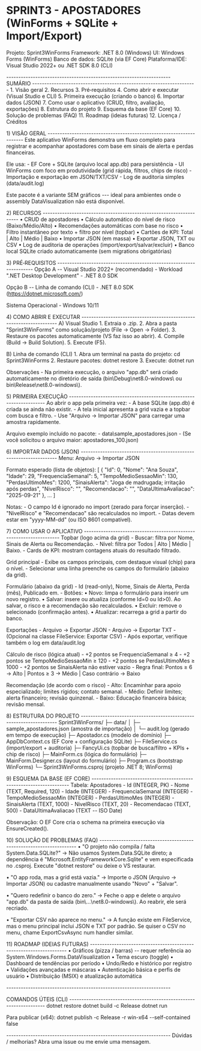 SPRINT3 - APOSTADORES (WinForms + SQLite + Import/Export)
=========================================================

Projeto: Sprint3WinForms Framework: .NET 8.0 (Windows)
UI: Windows Forms (WinForms) Banco de dados: SQLite (via EF Core)
Plataforma/IDE: Visual Studio 2022+ ou .NET SDK 8.0 (CLI)

\-\-\-\-\-\-\-\-\-\-\-\-\-\-\-\-\-\-\-\-\-\-\-\-\-\-\-\-\-\-\-\-\-\-\-\-\-\-\-\-\-\-\-\-\-\-\-\-\-\-\-\-\-\-\-\-\-\-\-\-\-\-\-\-\-\-\--
SUMÁRIO
\-\-\-\-\-\-\-\-\-\-\-\-\-\-\-\-\-\-\-\-\-\-\-\-\-\-\-\-\-\-\-\-\-\-\-\-\-\-\-\-\-\-\-\-\-\-\-\-\-\-\-\-\-\-\-\-\-\-\-\-\-\-\-\-\-\-\-- 1.
Visão geral 2. Recursos 3. Pré‑requisitos 4. Como abrir e executar
(Visual Studio e CLI) 5. Primeira execução (criando o banco) 6. Importar
dados (JSON) 7. Como usar o aplicativo (CRUD, filtro, avaliação,
exportações) 8. Estrutura do projeto 9. Esquema da base (EF Core) 10.
Solução de problemas (FAQ) 11. Roadmap (ideias futuras) 12. Licença /
Créditos

1\) VISÃO GERAL
\-\-\-\-\-\-\-\-\-\-\-\-\-\-\-\-\-\-\-\-\-\-\-\-\-\-\-\-\-\-\-\-\-\-\-\-\-\-\-\-\-\-\-\-\-\-\-\-\-\-\-\-\-\-\-\-\-\-\-\-\-\-\-\-\-\-\--
Este aplicativo WinForms demonstra um fluxo completo para registrar e
acompanhar apostadores com base em sinais de alerta e perdas
financeiras.

Ele usa: - EF Core + SQLite (arquivo local app.db) para persistência -
UI WinForms com foco em produtividade (grid rápida, filtros, chips de
risco) - Importação e exportação em JSON/TXT/CSV - Log de auditoria
simples (data/audit.log)

Este pacote é a variante SEM gráficos --- ideal para ambientes onde o
assembly DataVisualization não está disponível.

2\) RECURSOS
\-\-\-\-\-\-\-\-\-\-\-\-\-\-\-\-\-\-\-\-\-\-\-\-\-\-\-\-\-\-\-\-\-\-\-\-\-\-\-\-\-\-\-\-\-\-\-\-\-\-\-\-\-\-\-\-\-\-\-\-\-\-\-\-\-\-\--
• CRUD de apostadores • Cálculo automático do nível de risco
(Baixo/Médio/Alto) • Recomendações automáticas com base no risco •
Filtro instantâneo por texto + filtro por nível (topbar) • Cartões de
KPI: Total \| Alto \| Médio \| Baixo • Importar JSON (em massa) •
Exportar JSON, TXT ou CSV • Log de auditoria de operações
(import/export/salvar/excluir) • Banco local SQLite criado
automaticamente (sem migrations obrigatórias)

3\) PRÉ‑REQUISITOS
\-\-\-\-\-\-\-\-\-\-\-\-\-\-\-\-\-\-\-\-\-\-\-\-\-\-\-\-\-\-\-\-\-\-\-\-\-\-\-\-\-\-\-\-\-\-\-\-\-\-\-\-\-\-\-\-\-\-\-\-\-\-\-\-\-\-\--
Opção A -- Visual Studio 2022+ (recomendado) - Workload ".NET Desktop
Development" - .NET 8.0 SDK

Opção B -- Linha de comando (CLI) - .NET 8.0 SDK
(https://dotnet.microsoft.com/)

Sistema Operacional - Windows 10/11

4\) COMO ABRIR E EXECUTAR
\-\-\-\-\-\-\-\-\-\-\-\-\-\-\-\-\-\-\-\-\-\-\-\-\-\-\-\-\-\-\-\-\-\-\-\-\-\-\-\-\-\-\-\-\-\-\-\-\-\-\-\-\-\-\-\-\-\-\-\-\-\-\-\-\-\-\--
A) Visual Studio  1. Extraia o .zip. 2. Abra a pasta "Sprint3WinForms"
como solução/projeto (File → Open → Folder). 3. Restaure os pacotes
automaticamente (VS faz isso ao abrir). 4. Compile (Build → Build
Solution). 5. Execute (F5).

B\) Linha de comando (CLI)  1. Abra um terminal na pasta do projeto: cd
Sprint3WinForms 2. Restaure pacotes: dotnet restore 3. Execute: dotnet
run

Observações - Na primeira execução, o arquivo "app.db" será criado
automaticamente no diretório de saída (bin\\Debug\\net8.0-windows\\ ou
bin\\Release\\net8.0-windows\\).

5\) PRIMEIRA EXECUÇÃO
\-\-\-\-\-\-\-\-\-\-\-\-\-\-\-\-\-\-\-\-\-\-\-\-\-\-\-\-\-\-\-\-\-\-\-\-\-\-\-\-\-\-\-\-\-\-\-\-\-\-\-\-\-\-\-\-\-\-\-\-\-\-\-\-\-\-\--
Ao abrir o app pela primeira vez: - A base SQLite (app.db) é criada se
ainda não existir. - A tela inicial apresenta a grid vazia e a topbar
com busca e filtro. - Use "Arquivo → Importar JSON" para carregar uma
amostra rapidamente.

Arquivo exemplo incluído no pacote: - data\\sample_apostadores.json -
(Se você solicitou o arquivo maior: apostadores_100.json)

6\) IMPORTAR DADOS (JSON)
\-\-\-\-\-\-\-\-\-\-\-\-\-\-\-\-\-\-\-\-\-\-\-\-\-\-\-\-\-\-\-\-\-\-\-\-\-\-\-\-\-\-\-\-\-\-\-\-\-\-\-\-\-\-\-\-\-\-\-\-\-\-\-\-\-\-\--
Menu: Arquivo → Importar JSON

Formato esperado (lista de objetos): \[ { \"Id\": 0, \"Nome\": \"Ana
Souza\", \"Idade\": 29, \"FrequenciaSemanal\": 5,
\"TempoMedioSessaoMin\": 130, \"PerdasUltimoMes\": 1200,
\"SinaisAlerta\": \"Joga de madrugada; irritação após perdas\",
\"NivelRisco\": \"\", \"Recomendacao\": \"\", \"DataUltimaAvaliacao\":
\"2025-09-21\" }, \... \]

Notas: - O campo Id é ignorado no import (zerado para forçar
inserção). - "NivelRisco" e "Recomendacao" são recalculados no import. -
Datas devem estar em "yyyy-MM-dd" (ou ISO 8601 compatível).

7\) COMO USAR O APLICATIVO
\-\-\-\-\-\-\-\-\-\-\-\-\-\-\-\-\-\-\-\-\-\-\-\-\-\-\-\-\-\-\-\-\-\-\-\-\-\-\-\-\-\-\-\-\-\-\-\-\-\-\-\-\-\-\-\-\-\-\-\-\-\-\-\-\-\-\--
Topbar (logo acima da grid) - Buscar: filtra por Nome, Sinais de Alerta
ou Recomendação. - Nível: filtra por Todos \| Alto \| Médio \| Baixo. -
Cards de KPI: mostram contagens atuais do resultado filtrado.

Grid principal - Exibe os campos principais, com destaque visual (chip)
para o nível. - Selecionar uma linha preenche os campos do formulário
(abaixo da grid).

Formulário (abaixo da grid) - Id (read-only), Nome, Sinais de Alerta,
Perda (mês), Publicado em. - Botões: • Novo: limpa o formulário para
inserir um novo registro. • Salvar: insere ou atualiza (conforme Id=0 ou
Id\>0). Ao salvar, o risco e a recomendação são recalculados. • Excluir:
remove o selecionado (confirmação antes). • Atualizar: recarrega a grid
a partir do banco.

Exportações - Arquivo → Exportar JSON - Arquivo → Exportar TXT -
(Opcional na classe FileService: Exportar CSV) - Após exportar,
verifique também o log em data/audit.log

Cálculo de risco (lógica atual) - +2 pontos se FrequenciaSemanal ≥ 4 -
+2 pontos se TempoMedioSessaoMin ≥ 120 - +2 pontos se PerdasUltimoMes ≥
1000 - +2 pontos se SinaisAlerta não estiver vazio - Regra final: Pontos
≥ 6 → Alto \| Pontos ≥ 3 → Médio \| Caso contrário → Baixo

Recomendação (de acordo com o risco) - Alto: Encaminhar para apoio
especializado; limites rígidos; contato semanal. - Médio: Definir
limites; alerta financeiro; revisão quinzenal. - Baixo: Educação
financeira básica; revisão mensal.

8\) ESTRUTURA DO PROJETO
\-\-\-\-\-\-\-\-\-\-\-\-\-\-\-\-\-\-\-\-\-\-\-\-\-\-\-\-\-\-\-\-\-\-\-\-\-\-\-\-\-\-\-\-\-\-\-\-\-\-\-\-\-\-\-\-\-\-\-\-\-\-\-\-\-\-\--
Sprint3WinForms/ ├─ data/ │ ├─ sample_apostadores.json (amostra de
importação) │ └─ audit.log (gerado em tempo de execução) ├─ Apostador.cs
(modelo de domínio) ├─ AppDbContext.cs (EF Core + configuração SQLite)
├─ FileService.cs (import/export + auditoria) ├─ FancyUi.cs (topbar de
busca/filtro + KPIs + chip de risco) ├─ MainForm.cs (lógica do
formulário) ├─ MainForm.Designer.cs (layout do formulário) ├─ Program.cs
(bootstrap WinForms) └─ Sprint3WinForms.csproj (projeto .NET 8;
WinForms)

9\) ESQUEMA DA BASE (EF CORE)
\-\-\-\-\-\-\-\-\-\-\-\-\-\-\-\-\-\-\-\-\-\-\-\-\-\-\-\-\-\-\-\-\-\-\-\-\-\-\-\-\-\-\-\-\-\-\-\-\-\-\-\-\-\-\-\-\-\-\-\-\-\-\-\-\-\-\--
Tabela: Apostadores - Id (INTEGER, PK) - Nome (TEXT, Required, 120) -
Idade (INTEGER) - FrequenciaSemanal (INTEGER) - TempoMedioSessaoMin
(INTEGER) - PerdasUltimoMes (INTEGER) - SinaisAlerta (TEXT, 1000) -
NivelRisco (TEXT, 20) - Recomendacao (TEXT, 500) - DataUltimaAvaliacao
(TEXT -- ISO Date)

Observação: O EF Core cria o schema na primeira execução via
EnsureCreated().

10\) SOLUÇÃO DE PROBLEMAS (FAQ)
\-\-\-\-\-\-\-\-\-\-\-\-\-\-\-\-\-\-\-\-\-\-\-\-\-\-\-\-\-\-\-\-\-\-\-\-\-\-\-\-\-\-\-\-\-\-\-\-\-\-\-\-\-\-\-\-\-\-\-\-\-\-\-\-\-\-\--
• "O projeto não compila / falta System.Data.SQLite?" → Não usamos
System.Data.SQLite direto; a dependência é
"Microsoft.EntityFrameworkCore.Sqlite" e vem especificada no .csproj.
Execute "dotnet restore" ou deixe o VS restaurar.

• "O app roda, mas a grid está vazia." → Importe o JSON (Arquivo →
Importar JSON) ou cadastre manualmente usando "Novo" + "Salvar".

• "Quero redefinir o banco do zero." → Feche o app e delete o arquivo
"app.db" da pasta de saída (bin\\...\\net8.0-windows\\). Ao reabrir, ele
será recriado.

• "Exportar CSV não aparece no menu." → A função existe em FileService,
mas o menu principal inclui JSON e TXT por padrão. Se quiser o CSV no
menu, chame ExportCsvAsync num handler similar.

11\) ROADMAP (IDEIAS FUTURAS)
\-\-\-\-\-\-\-\-\-\-\-\-\-\-\-\-\-\-\-\-\-\-\-\-\-\-\-\-\-\-\-\-\-\-\-\-\-\-\-\-\-\-\-\-\-\-\-\-\-\-\-\-\-\-\-\-\-\-\-\-\-\-\-\-\-\-\--
• Gráficos (pizza / barras) -- requer referência ao
System.Windows.Forms.DataVisualization • Tema escuro (toggle) •
Dashboard de tendências por período • Undo/Redo e histórico por registro
• Validações avançadas e máscaras • Autenticação básica e perfis de
usuário • Distribuição (MSIX) e atualização automática

\-\-\-\-\-\-\-\-\-\-\-\-\-\-\-\-\-\-\-\-\-\-\-\-\-\-\-\-\-\-\-\-\-\-\-\-\-\-\-\-\-\-\-\-\-\-\-\-\-\-\-\-\-\-\-\-\-\-\-\-\-\-\-\-\-\-\--

COMANDOS ÚTEIS (CLI)
\-\-\-\-\-\-\-\-\-\-\-\-\-\-\-\-\-\-\-\-\-\-\-\-\-\-\-\-\-\-\-\-\-\-\-\-\-\-\-\-\-\-\-\-\-\-\-\-\-\-\-\-\-\-\-\-\-\-\-\-\-\-\-\-\-\-\--
dotnet restore dotnet build -c Release dotnet run

Para publicar (x64): dotnet publish -c Release -r win-x64
\--self-contained false

\-\-\-\-\-\-\-\-\-\-\-\-\-\-\-\-\-\-\-\-\-\-\-\-\-\-\-\-\-\-\-\-\-\-\-\-\-\-\-\-\-\-\-\-\-\-\-\-\-\-\-\-\-\-\-\-\-\-\-\-\-\-\-\-\-\-\--
Dúvidas / melhorias? Abra uma issue ou me envie uma mensagem.
